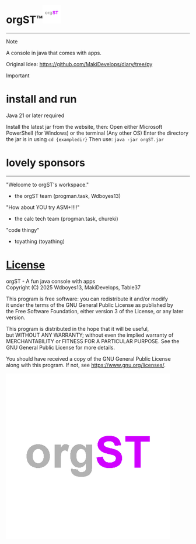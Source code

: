 # orgST™<img src="logo.svg" width="50"/>
-- -- -- --
>[!NOTE]
>A console in java that comes with apps.
>  
>Original Idea: https://github.com/MakiDevelops/diary/tree/py   
  
>[!IMPORTANT]
># install and run
>Java 21 or later required
> 
>Install the latest jar from the website, then:
>Open either Microsoft PowerShell (for Windows) or the terminal (Any other OS)
>Enter the directory the jar is in using `cd {exampledir}`
>Then use: `java -jar orgST.jar`

# lovely sponsors
-- -- -- -- -- -- --

"Welcome to orgST's workspace."
- the orgST team
(progman.task, Wdboyes13)

"How about YOU try ASM+!!!!"
- the calc tech team
(progman.task, chureki)

"code thingy"
- toyathing
(toyathing)
  
# [License](LICENSE)
orgST - A fun java console with apps  
Copyright (C) 2025  Wdboyes13, MakiDevelops, Table37  
  
This program is free software: you can redistribute it and/or modify  
it under the terms of the GNU General Public License as published by  
the Free Software Foundation, either version 3 of the License, or any later version.  
  
This program is distributed in the hope that it will be useful,  
but WITHOUT ANY WARRANTY; without even the implied warranty of  
MERCHANTABILITY or FITNESS FOR A PARTICULAR PURPOSE.  See the  
GNU General Public License for more details.  
  
You should have received a copy of the GNU General Public License  
along with this program.  If not, see https://www.gnu.org/licenses/.  
  
![orgST logo](image.png)  
